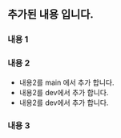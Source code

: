 ## 추가된 내용 입니다.


### 내용 1

### 내용 2
- 내용2를 main 에서 추가 합니다.
- 내용2를 dev에서 추가 합니다.
- 내용2를 dev에서 추가 합니다.

### 내용 3